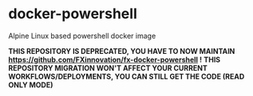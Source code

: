 # docker-powershell

Alpine Linux based powershell docker image

**THIS REPOSITORY IS DEPRECATED, YOU HAVE TO NOW MAINTAIN **https://github.com/FXinnovation/fx-docker-powershell** !**
**THIS REPOSITORY MIGRATION WON'T AFFECT YOUR CURRENT WORKFLOWS/DEPLOYMENTS, YOU CAN STILL GET THE CODE (READ ONLY MODE)**